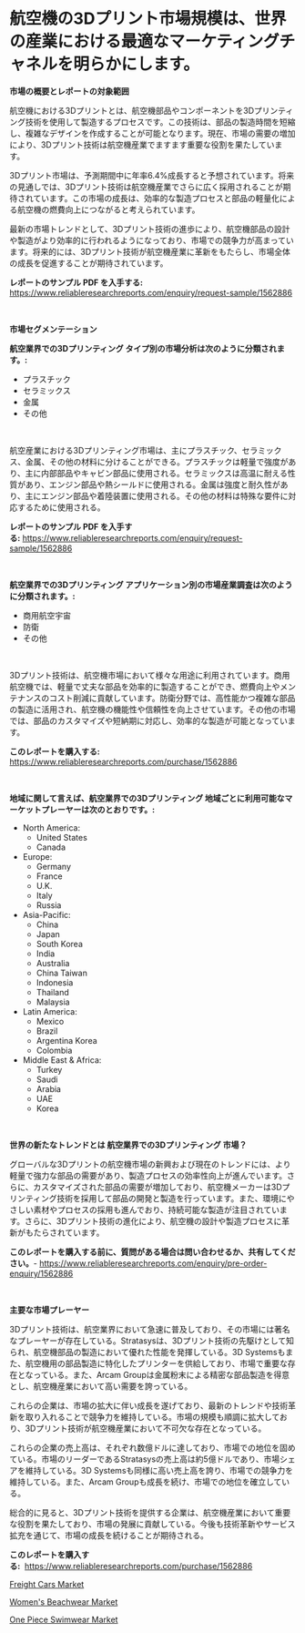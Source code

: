 <p><h1>航空機の3Dプリント市場規模は、世界の産業における最適なマーケティングチャネルを明らかにします。</h1></p><p><strong>市場の概要とレポートの対象範囲</strong></p>
<p><p>航空機における3Dプリントとは、航空機部品やコンポーネントを3Dプリンティング技術を使用して製造するプロセスです。この技術は、部品の製造時間を短縮し、複雑なデザインを作成することが可能となります。現在、市場の需要の増加により、3Dプリント技術は航空機産業でますます重要な役割を果たしています。</p><p>3Dプリント市場は、予測期間中に年率6.4%成長すると予想されています。将来の見通しでは、3Dプリント技術は航空機産業でさらに広く採用されることが期待されています。この市場の成長は、効率的な製造プロセスと部品の軽量化による航空機の燃費向上につながると考えられています。</p><p>最新の市場トレンドとして、3Dプリント技術の進歩により、航空機部品の設計や製造がより効率的に行われるようになっており、市場での競争力が高まっています。将来的には、3Dプリント技術が航空機産業に革新をもたらし、市場全体の成長を促進することが期待されています。</p></p>
<p><strong>レポートのサンプル PDF を入手する:</strong> <a href="https://www.reliableresearchreports.com/enquiry/request-sample/1562886">https://www.reliableresearchreports.com/enquiry/request-sample/1562886</a></p>
<p>&nbsp;</p>
<p><strong>市場セグメンテーション</strong></p>
<p><strong>航空業界での3Dプリンティング タイプ別の市場分析は次のように分類されます。:</strong></p>
<p><ul><li>プラスチック</li><li>セラミックス</li><li>金属</li><li>その他</li></ul></p>
<p>&nbsp;</p>
<p><p>航空産業における3Dプリンティング市場は、主にプラスチック、セラミックス、金属、その他の材料に分けることができる。プラスチックは軽量で強度があり、主に内部部品やキャビン部品に使用される。セラミックスは高温に耐える性質があり、エンジン部品や熱シールドに使用される。金属は強度と耐久性があり、主にエンジン部品や着陸装置に使用される。その他の材料は特殊な要件に対応するために使用される。</p></p>
<p><strong>レポートのサンプル PDF を入手する:</strong>&nbsp;<a href="https://www.reliableresearchreports.com/enquiry/request-sample/1562886">https://www.reliableresearchreports.com/enquiry/request-sample/1562886</a></p>
<p>&nbsp;</p>
<p><strong> 航空業界での3Dプリンティング アプリケーション別の市場産業調査は次のように分類されます。:</strong></p>
<p><ul><li>商用航空宇宙</li><li>防衛</li><li>その他</li></ul></p>
<p>&nbsp;</p>
<p><p>3Dプリント技術は、航空機市場において様々な用途に利用されています。商用航空機では、軽量で丈夫な部品を効率的に製造することができ、燃費向上やメンテナンスのコスト削減に貢献しています。防衛分野では、高性能かつ複雑な部品の製造に活用され、航空機の機能性や信頼性を向上させています。その他の市場では、部品のカスタマイズや短納期に対応し、効率的な製造が可能となっています。</p></p>
<p><strong>このレポートを購入する:</strong>&nbsp; <a href="https://www.reliableresearchreports.com/purchase/1562886">https://www.reliableresearchreports.com/purchase/1562886</a></p>
<p>&nbsp;</p>
<p><strong>地域に関して言えば、航空業界での3Dプリンティング 地域ごとに利用可能なマーケットプレーヤーは次のとおりです。:</strong></p>
<p><ul>
    <li>
        North America:
        <ul>
            <li>United States</li>
            <li>Canada</li>
        </ul>
    </li>
    <li>
        Europe:
        <ul>
            <li>Germany</li>
            <li>France</li>
            <li>U.K.</li>
            <li>Italy</li>
            <li>Russia</li>
        </ul>
    </li>
    <li>
        Asia-Pacific:
        <ul>
            <li>China</li>
            <li>Japan</li>
            <li>South Korea</li>
            <li>India</li>
            <li>Australia</li>
            <li>China Taiwan</li>
            <li>Indonesia</li>
            <li>Thailand</li>
            <li>Malaysia</li>
        </ul>
    </li>
    <li>
        Latin America:
        <ul>
            <li>Mexico</li>
            <li>Brazil</li>
            <li>Argentina Korea</li>
            <li>Colombia</li>
        </ul>
    </li>
    <li>
        Middle East & Africa:
        <ul>
            <li>Turkey</li>
            <li>Saudi</li>
            <li>Arabia</li>
            <li>UAE</li>
            <li>Korea</li>
        </ul>
    </li>
    </ul></p>
<p>&nbsp;</p>
<p><strong>世界の新たなトレンドとは 航空業界での3Dプリンティング 市場？</strong></p>
<p><p>グローバルな3Dプリントの航空機市場の新興および現在のトレンドには、より軽量で強力な部品の需要があり、製造プロセスの効率性向上が進んでいます。さらに、カスタマイズされた部品の需要が増加しており、航空機メーカーは3Dプリンティング技術を採用して部品の開発と製造を行っています。また、環境にやさしい素材やプロセスの採用も進んでおり、持続可能な製造が注目されています。さらに、3Dプリント技術の進化により、航空機の設計や製造プロセスに革新がもたらされています。</p></p>
<p><strong>このレポートを購入する前に、質問がある場合は問い合わせるか、共有してください。</strong>- <a href="https://www.reliableresearchreports.com/enquiry/pre-order-enquiry/1562886">https://www.reliableresearchreports.com/enquiry/pre-order-enquiry/1562886</a></p>
<p>&nbsp;</p>
<p><strong>主要な市場プレーヤー</strong></p>
<p><p>3Dプリント技術は、航空業界において急速に普及しており、その市場には著名なプレーヤーが存在している。Stratasysは、3Dプリント技術の先駆けとして知られ、航空機部品の製造において優れた性能を発揮している。3D Systemsもまた、航空機用の部品製造に特化したプリンターを供給しており、市場で重要な存在となっている。また、Arcam Groupは金属粉末による精密な部品製造を得意とし、航空機産業において高い需要を誇っている。</p><p>これらの企業は、市場の拡大に伴い成長を遂げており、最新のトレンドや技術革新を取り入れることで競争力を維持している。市場の規模も順調に拡大しており、3Dプリント技術が航空機産業において不可欠な存在となっている。</p><p>これらの企業の売上高は、それぞれ数億ドルに達しており、市場での地位を固めている。市場のリーダーであるStratasysの売上高は約5億ドルであり、市場シェアを維持している。3D Systemsも同様に高い売上高を誇り、市場での競争力を維持している。また、Arcam Groupも成長を続け、市場での地位を確立している。</p><p>総合的に見ると、3Dプリント技術を提供する企業は、航空機産業において重要な役割を果たしており、市場の発展に貢献している。今後も技術革新やサービス拡充を通じて、市場の成長を続けることが期待される。</p></p>
<p><strong>このレポートを購入する:</strong>&nbsp;&nbsp;<a href="https://www.reliableresearchreports.com/purchase/1562886">https://www.reliableresearchreports.com/purchase/1562886</a></p>
<p><p><a href="https://zircon-bluebell-299.notion.site/Freight-Cars-Market-Research-Report-Unlocks-Analysis-on-the-Market-Financial-Status-Market-Size-an-8df393f97fbc41daa83eab60af5da556">Freight Cars Market</a></p><p><a href="https://github.com/kathiaseamanalvaradovlprc2h/Market-Research-Report-List-1/blob/main/womens-beachwear-market.md">Women's Beachwear Market</a></p><p><a href="https://github.com/wusalecollins540tpqoz/Market-Research-Report-List-1/blob/main/one-piece-swimwear-market.md">One Piece Swimwear Market</a></p></p>